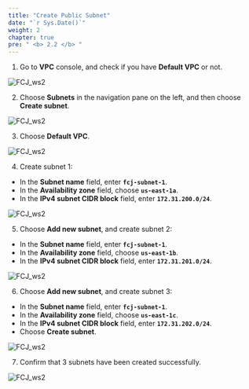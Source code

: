 ```yaml
---
title: "Create Public Subnet"
date: "`r Sys.Date()`"
weight: 2
chapter: true
pre: " <b> 2.2 </b> "
---
```


1. Go to **VPC** console, and check if you have **Default VPC** or not.

![FCJ_ws2](/images/2.prerequisite/2.png)

2. Choose **Subnets** in the navigation pane on the left, and then choose **Create subnet**.

![FCJ_ws2](/images/2.prerequisite/3.png)

3. Choose **Default VPC**.

![FCJ_ws2](/images/2.prerequisite/4.png)

4. Create subnet 1:

- In the **Subnet name** field, enter **`fcj-subnet-1`**.
- In the **Availability zone** field, choose **`us-east-1a`**.
- In the **IPv4 subnet CIDR block** field, enter **`172.31.200.0/24`**.

![FCJ_ws2](/images/2.prerequisite/5.png)

5. Choose **Add new subnet**, and create subnet 2:

- In the **Subnet name** field, enter **`fcj-subnet-1`**.
- In the **Availability zone** field, choose **`us-east-1b`**.
- In the **IPv4 subnet CIDR block** field, enter **`172.31.201.0/24`**.

![FCJ_ws2](/images/2.prerequisite/6.png)

6. Choose **Add new subnet**, and create subnet 3:

- In the **Subnet name** field, enter **`fcj-subnet-1`**.
- In the **Availability zone** field, choose **`us-east-1c`**.
- In the **IPv4 subnet CIDR block** field, enter **`172.31.202.0/24`**.
- Choose **Create subnet**.

![FCJ_ws2](/images/2.prerequisite/7.png)

7. Confirm that 3 subnets have been created successfully.

![FCJ_ws2](/images/2.prerequisite/8.png)

